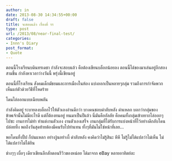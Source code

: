 ```yaml
---
author: in
date: 2013-08-30 14:34:55+00:00
draft: false
title: จะสอบแล้ว เรื่องที่ รร
type: post
url: /2013/08/near-final-test/
categories:
- Innn's Diary
post_format:
- Quote
---
```


ตอนนี้โรงเรียนบดินทรเดชา กำลังจะสอบแล้ว คือต้องเขียนบล็อกน้อยลง ตอนนี้ได้ของมาเล่นอยู่อีกสองสามชิ้น กำลังหาเวลาว่างวันนี้ พรุ่งนี้เขียนอยู่

ตอนนี้ที่โรงเรียน สังคมเด็กมัธยมและการเมืองในห้อง แบ่งออกเป็นหลายๆกลุ่ม รวมถึงการกำจัดพวกเห็นแก่ตัวด้วยวิธีที่โหดร้าย

โดนไล่ออกแบบเฉียบพลัน

กำลังคิดอยู่ ระบายลงบล็อกไว้ให้ตัวเองอ่านดีกว่า บางคนชอบด่าลับหลัง ด่าแหลก บอกว่ากลุ่มของข้าพเจ้านั้นไม่มีอะไรดี แต่ก็ต้องทนอยู่ ทนมาเป็นปีแล้ว นี่มันคืออัลลัย คือคนทั้งกลุ่มเข้าอยากไล่ออกๆไปซะ งานการไม่ทำ ทำแต่งานตัวเอง งานตัวเองเสร็จ งานกลุ่มที่ได้รับการแบ่งหน้าที่ไว้อย่างดีกลับโดนปล่อยทิ้ง พอถึงวันสุดท้ายต้องมีคนรับไปทำแทน ทั้งๆที่มันไม่ใช่หน้าที่เลย...

พอโดนทิ้งปั้ป ก็บ่นแหลก อย่างงู้นอย่างงี้ ด่าลับหลัง คงคิดว่าไม่รู้สินะ หึหึ ไม่รู้ไม่ได้แปลว่าไม่เห็น ไม่ได้แปลว่าไม่ได้ยิน

ช่างๆๆ เบื่อๆ เดียวเขียนอีกสักตอนรีวิวของหน่อย ได้มาจาก eBay หลายอาทิตย์ละ
